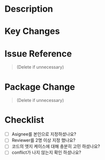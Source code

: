 # Description

# Key Changes

# Issue Reference

> (Delete if unnecessary)

# Package Change

> (Delete if unnecessary)

# Checklist

- [ ] Asignee를 본인으로 지정하셨나요?
- [ ] Reviewer를 2명 이상 지정 했나요?
- [ ] 코드의 엣지 케이스에 대해 충분히 고민 하셨나요?
- [ ] conflict가 나지 않는지 확인 하셨나요?
